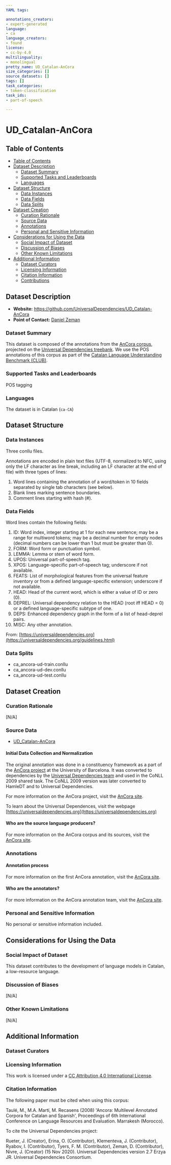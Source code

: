 ```yaml
---
YAML tags:

annotations_creators:
- expert-generated
language:
- ca
language_creators:
- found
license:
- cc-by-4.0
multilinguality:
- monolingual
pretty_name: UD_Catalan-AnCora
size_categories: []
source_datasets: []
tags: []
task_categories:
- token-classification
task_ids:
- part-of-speech

---
```



# UD_Catalan-AnCora

## Table of Contents
- [Table of Contents](#table-of-contents)
- [Dataset Description](#dataset-description)
  - [Dataset Summary](#dataset-summary)
  - [Supported Tasks and Leaderboards](#supported-tasks-and-leaderboards)
  - [Languages](#languages)
- [Dataset Structure](#dataset-structure)
  - [Data Instances](#data-instances)
  - [Data Fields](#data-fields)
  - [Data Splits](#data-splits)
- [Dataset Creation](#dataset-creation)
  - [Curation Rationale](#curation-rationale)
  - [Source Data](#source-data)
  - [Annotations](#annotations)
  - [Personal and Sensitive Information](#personal-and-sensitive-information)
- [Considerations for Using the Data](#considerations-for-using-the-data)
  - [Social Impact of Dataset](#social-impact-of-dataset)
  - [Discussion of Biases](#discussion-of-biases)
  - [Other Known Limitations](#other-known-limitations)
- [Additional Information](#additional-information)
  - [Dataset Curators](#dataset-curators)
  - [Licensing Information](#licensing-information)
  - [Citation Information](#citation-information)
  - [Contributions](#contributions)


## Dataset Description
- **Website:** https://github.com/UniversalDependencies/UD_Catalan-AnCora
- **Point of Contact:** [Daniel Zeman](zeman@ufal.mff.cuni.cz) 


### Dataset Summary

This dataset is composed of the annotations from the [AnCora corpus](http://clic.ub.edu/corpus/), projected on the [Universal Dependencies treebank](https://universaldependencies.org/). We use the POS annotations of this corpus as part of the [Catalan Language Understanding Benchmark (CLUB)](https://club.aina.bsc.es/).


### Supported Tasks and Leaderboards

POS tagging

### Languages

The dataset is in Catalan (`ca-CA`)

## Dataset Structure

### Data Instances

Three conllu files.

Annotations are encoded in plain text files (UTF-8, normalized to NFC, using only the LF character as line break, including an LF character at the end of file) with three types of lines:

1) Word lines containing the annotation of a word/token in 10 fields separated by single tab characters (see below).
2) Blank lines marking sentence boundaries.
3) Comment lines starting with hash (#).

### Data Fields
Word lines contain the following fields:

1) ID: Word index, integer starting at 1 for each new sentence; may be a range for multiword tokens; may be a decimal number for empty nodes (decimal numbers can be lower than 1 but must be greater than 0).
2) FORM: Word form or punctuation symbol.
3) LEMMA: Lemma or stem of word form.
4) UPOS: Universal part-of-speech tag.
5) XPOS: Language-specific part-of-speech tag; underscore if not available.
6) FEATS: List of morphological features from the universal feature inventory or from a defined language-specific extension; underscore if not available.
7) HEAD: Head of the current word, which is either a value of ID or zero (0).
8) DEPREL: Universal dependency relation to the HEAD (root iff HEAD = 0) or a defined language-specific subtype of one.
9) DEPS: Enhanced dependency graph in the form of a list of head-deprel pairs.
10) MISC: Any other annotation.
  
From: [https://universaldependencies.org](https://universaldependencies.org/guidelines.html)

### Data Splits

- ca_ancora-ud-train.conllu
- ca_ancora-ud-dev.conllu
- ca_ancora-ud-test.conllu

## Dataset Creation

### Curation Rationale
[N/A] 

### Source Data

- [UD_Catalan-AnCora](https://github.com/UniversalDependencies/UD_Catalan-AnCora)

#### Initial Data Collection and Normalization

The original annotation was done in a constituency framework as a part of the [AnCora project](http://clic.ub.edu/corpus/) at the University of Barcelona. It was converted to dependencies by the [Universal Dependencies team](https://universaldependencies.org/) and used in the CoNLL 2009 shared task. The CoNLL 2009 version was later converted to HamleDT and to Universal Dependencies.

For more information on the AnCora project, visit the [AnCora site](http://clic.ub.edu/corpus/).

To learn about the Universal Dependences, visit the webpage [https://universaldependencies.org](https://universaldependencies.org)

#### Who are the source language producers?

For more information on the AnCora corpus and its sources, visit the [AnCora site](http://clic.ub.edu/corpus/).

### Annotations

#### Annotation process

For more information on the first AnCora annotation, visit the [AnCora site](http://clic.ub.edu/corpus/).

#### Who are the annotators?

For more information on the AnCora annotation team, visit the [AnCora site](http://clic.ub.edu/corpus/).

### Personal and Sensitive Information

No personal or sensitive information included.

## Considerations for Using the Data

### Social Impact of Dataset

This dataset contributes to the development of language models in Catalan, a low-resource language.

### Discussion of Biases

[N/A]

### Other Known Limitations

[N/A]

## Additional Information

### Dataset Curators



### Licensing Information

This work is licensed under a <a rel="license" href="https://creativecommons.org/licenses/by/4.0/">CC Attribution 4.0 International License</a>.

### Citation Information

The following paper must be cited when using this corpus:

Taulé, M., M.A. Martí, M. Recasens (2008) 'Ancora: Multilevel Annotated Corpora for Catalan and Spanish', Proceedings of 6th International Conference on Language Resources and Evaluation. Marrakesh (Morocco).

To cite the Universal Dependencies project:

Rueter, J. (Creator), Erina, O. (Contributor), Klementeva, J. (Contributor), Ryabov, I. (Contributor), Tyers, F. M. (Contributor), Zeman, D. (Contributor), Nivre, J. (Creator) (15 Nov 2020). Universal Dependencies version 2.7 Erzya JR. Universal Dependencies Consortium. 



